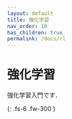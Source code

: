 ```yaml
---
layout: default
title: 強化学習
nav_order: 10
has_children: true
permalink: /docs/rl
---
```


# 強化学習

強化学習入門です．

{: .fs-6 .fw-300 }

